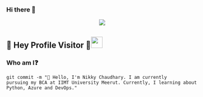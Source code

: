 ### Hi there 👋

<!--
**ChaudharyNikki/ChaudharyNikki** is a ✨ _special_ ✨ repository because its `README.md` (this file) appears on your GitHub profile.

Here are some ideas to get you started:

- 🔭 I’m currently working on ...
- 🌱 I’m currently learning ...
- 👯 I’m looking to collaborate on ...
- 🤔 I’m looking for help with ...
- 💬 Ask me about ...
- 📫 How to reach me: ...
- 😄 Pronouns: ...
- ⚡ Fun fact: ...
-->
<!--### Hi there 👋 -->

<p align="center">
  <img src="https://github.com/chandrikadeb7/chandrikadeb7/blob/master/readme.gif">
</p>
 
## :rainbow: Hey Profile Visitor :eyes:<img src="https://raw.githubusercontent.com/iampavangandhi/iampavangandhi/master/gifs/Hi.gif" width="30px" >
<!--
<p align="left"> <img src=https://komarev.com/ghpvc/?username=arunrathi9 alt=arunrathi9/></p>
-->

### Who am I:question: 
<code>git commit -m "🔭 Hello, I'm Nikky Chaudhary. I am currently pursuing my BCA at IIMT University Meerut. Currently, I learning about Python, Azure and DevOps."</code>


